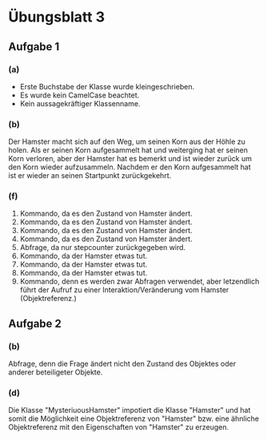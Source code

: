 # Übungsblatt 3
## Aufgabe 1
### (a)

* Erste Buchstabe der Klasse wurde kleingeschrieben.
* Es wurde kein CamelCase beachtet.
* Kein aussagekräftiger Klassenname.

### (b)
Der Hamster macht sich auf den Weg, um seinen Korn aus der Höhle zu holen. Als er seinen Korn aufgesammelt hat und weiterging hat er seinen Korn verloren, aber der Hamster hat es bemerkt und ist wieder zurück um den Korn wieder aufzusammeln. Nachdem er den Korn aufgesammelt hat ist er wieder an seinen Startpunkt zurückgekehrt.

### (f)
1. Kommando, da es den Zustand von Hamster ändert.
2. Kommando, da es den Zustand von Hamster ändert.
3. Kommando, da es den Zustand von Hamster ändert.
4. Kommando, da es den Zustand von Hamster ändert.
5. Abfrage, da nur stepcounter zurückgegeben wird.
6. Kommando, da der Hamster etwas tut.
7. Kommando, da der Hamster etwas tut.
8. Kommando, da der Hamster etwas tut.
9. Kommando, denn es werden zwar Abfragen verwendet, aber letzendlich führt der Aufruf zu einer Interaktion/Veränderung vom Hamster (Objektreferenz.)


## Aufgabe 2

### (b)
Abfrage, denn die Frage ändert nicht den Zustand des Objektes oder anderer beteiligeter Objekte.

### (d)
Die Klasse "MysteriuousHamster" impotiert die Klasse "Hamster" und hat somit die Möglichkeit eine Objektreferenz von "Hamster" bzw. eine ähnliche Objektreferenz mit den Eigenschaften von "Hamster" zu erzeugen.

